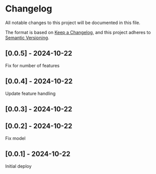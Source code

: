 # Changelog
All notable changes to this project will be documented in this file.

The format is based on [Keep a Changelog](https://keepachangelog.com/en/1.0.0/),
and this project adheres to [Semantic Versioning](https://semver.org/spec/v2.0.0.html).

## [0.0.5] - 2024-10-22
Fix for number of features

## [0.0.4] - 2024-10-22
Update feature handling

## [0.0.3] - 2024-10-22


## [0.0.2] - 2024-10-22
Fix model

## [0.0.1] - 2024-10-22
Initial deploy
